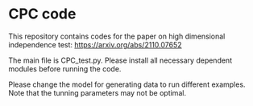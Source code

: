# CPC code

This repository contains codes for the paper on high dimensional independence test: https://arxiv.org/abs/2110.07652

The main file is CPC_test.py. Please install all necessary dependent modules before running the code.

Please change the model for generating data to run different examples. Note that the tunning parameters may not be optimal.
